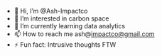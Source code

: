 - 👋 Hi, I’m @Ash-Impactco
- 👀 I’m interested in carbon space
- 🌱 I’m currently learning data analytics 
- 📫 How to reach me ash@impactco@gmail.com
- ⚡ Fun fact: Intrusive thoughts FTW

<!---
Ash-Impactco/Ash-Impactco is a ✨ special ✨ repository because its `README.md` (this file) appears on your GitHub profile.
You can click the Preview link to take a look at your changes.
--->

